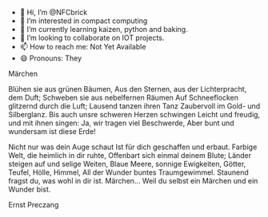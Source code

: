 - 👋 Hi, I’m @NFCbrick
- 👀 I’m interested in compact computing
- 🌱 I’m currently learning kaizen, python and baking.
- 💞️ I’m looking to collaborate on IOT projects.
- 📫 How to reach me: Not Yet Available
- 😄 Pronouns: They

Märchen

Blühen sie aus grünen Bäumen,
Aus den Sternen, aus der Lichterpracht, dem Duft;
Schweben sie aus nebelfernen Räumen
Auf Schneeflocken glitzernd durch die Luft;
Lausend tanzen ihren Tanz
Zaubervoll im Gold- und Silberglanz.
Bis auch unsre schweren Herzen schwingen
Leicht und freudig, und mit ihnen singen:
Ja, wir tragen viel Beschwerde,
Aber bunt und wundersam ist diese Erde!

Nicht nur was dein Auge schaut
Ist für dich geschaffen und erbaut.
Farbige Welt, die heimlich in dir ruhte,
Offenbart sich einmal deinem Blute;
Länder steigen auf und selige Weiten,
Blaue Meere, sonnige Ewigkeiten,
Götter, Teufel, Hölle, Himmel,
All der Wunder buntes Traumgewimmel.
Staunend fragst du, was wohl in dir ist.
Märchen...
Weil du selbst ein Märchen und ein Wunder bist.

Ernst Preczang

<!---
NFCbrick/NFCbrick is a ✨ special ✨ repository because its `README.md` (this file) appears on your GitHub profile.
You can click the Preview link to take a look at your changes.
--->
